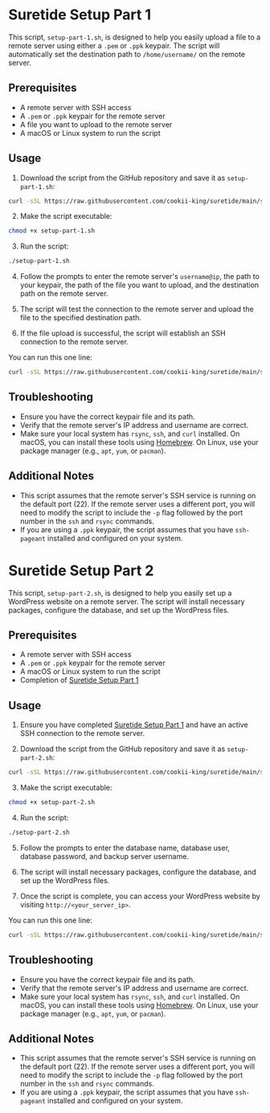 # Suretide Setup Part 1

This script, `setup-part-1.sh`, is designed to help you easily upload a file to a remote server using either a `.pem` or `.ppk` keypair. The script will automatically set the destination path to `/home/username/` on the remote server.

## Prerequisites

- A remote server with SSH access
- A `.pem` or `.ppk` keypair for the remote server
- A file you want to upload to the remote server
- A macOS or Linux system to run the script

## Usage

1. Download the script from the GitHub repository and save it as `setup-part-1.sh`:

```bash
curl -sSL https://raw.githubusercontent.com/cookii-king/suretide/main/setup-part-1.sh -o setup-part-1.sh
```

2. Make the script executable:

```bash
chmod +x setup-part-1.sh
```

3. Run the script:

```bash
./setup-part-1.sh
```

4. Follow the prompts to enter the remote server's `username@ip`, the path to your keypair, the path of the file you want to upload, and the destination path on the remote server.

5. The script will test the connection to the remote server and upload the file to the specified destination path.

6. If the file upload is successful, the script will establish an SSH connection to the remote server.

You can run this one line:

```bash
curl -sSL https://raw.githubusercontent.com/cookii-king/suretide/main/setup-part-1.sh -o setup-part-1.sh && chmod +x setup-part-1.sh && bash setup-part-1.sh
```

## Troubleshooting

- Ensure you have the correct keypair file and its path.
- Verify that the remote server's IP address and username are correct.
- Make sure your local system has `rsync`, `ssh`, and `curl` installed. On macOS, you can install these tools using [Homebrew](https://brew.sh/). On Linux, use your package manager (e.g., `apt`, `yum`, or `pacman`).

## Additional Notes

- This script assumes that the remote server's SSH service is running on the default port (22). If the remote server uses a different port, you will need to modify the script to include the `-p` flag followed by the port number in the `ssh` and `rsync` commands.
- If you are using a `.ppk` keypair, the script assumes that you have `ssh-pageant` installed and configured on your system.

# Suretide Setup Part 2

This script, `setup-part-2.sh`, is designed to help you easily set up a WordPress website on a remote server. The script will install necessary packages, configure the database, and set up the WordPress files.

## Prerequisites

- A remote server with SSH access
- A `.pem` or `.ppk` keypair for the remote server
- A macOS or Linux system to run the script
- Completion of [Suretide Setup Part 1](#suretide-setup-part-1)

## Usage

1. Ensure you have completed [Suretide Setup Part 1](#suretide-setup-part-1) and have an active SSH connection to the remote server.

2. Download the script from the GitHub repository and save it as `setup-part-2.sh`:

```bash
curl -sSL https://raw.githubusercontent.com/cookii-king/suretide/main/setup-part-2.sh -o setup-part-2.sh
```

3. Make the script executable:

```bash
chmod +x setup-part-2.sh
```

4. Run the script:

```bash
./setup-part-2.sh
```

5. Follow the prompts to enter the database name, database user, database password, and backup server username.

6. The script will install necessary packages, configure the database, and set up the WordPress files.

7. Once the script is complete, you can access your WordPress website by visiting `http://<your_server_ip>`.

You can run this one line:

```bash
curl -sSL https://raw.githubusercontent.com/cookii-king/suretide/main/setup-part-2.sh -o setup-part-2.sh && chmod +x setup-part-2.sh && bash setup-part-2.sh
```

## Troubleshooting

- Ensure you have the correct keypair file and its path.
- Verify that the remote server's IP address and username are correct.
- Make sure your local system has `rsync`, `ssh`, and `curl` installed. On macOS, you can install these tools using [Homebrew](https://brew.sh/). On Linux, use your package manager (e.g., `apt`, `yum`, or `pacman`).

## Additional Notes

- This script assumes that the remote server's SSH service is running on the default port (22). If the remote server uses a different port, you will need to modify the script to include the `-p` flag followed by the port number in the `ssh` and `rsync` commands.
- If you are using a `.ppk` keypair, the script assumes that you have `ssh-pageant` installed and configured on your system.
